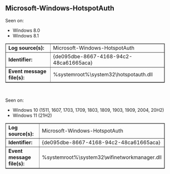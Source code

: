 ## Microsoft-Windows-HotspotAuth

Seen on:
* Windows 8.0
* Windows 8.1

<table border="1" class="docutils">
  <tbody>
    <tr>
      <td><b>Log source(s):</b></td>
      <td>Microsoft-Windows-HotspotAuth</td>
    </tr>
    <tr>
      <td><b>Identifier:</b></td>
      <td>{de095dbe-8667-4168-94c2-48ca61665aca}</td>
    </tr>
    <tr>
      <td><b>Event message file(s):</b></td>
      <td>%systemroot%\system32\hotspotauth.dll</td>
    </tr>
  </tbody>
</table>

&nbsp;

Seen on:
* Windows 10 (1511, 1607, 1703, 1709, 1803, 1809, 1903, 1909, 2004, 20H2)
* Windows 11 (21H2)

<table border="1" class="docutils">
  <tbody>
    <tr>
      <td><b>Log source(s):</b></td>
      <td>Microsoft-Windows-HotspotAuth</td>
    </tr>
    <tr>
      <td><b>Identifier:</b></td>
      <td>{de095dbe-8667-4168-94c2-48ca61665aca}</td>
    </tr>
    <tr>
      <td><b>Event message file(s):</b></td>
      <td>%systemroot%\system32\wifinetworkmanager.dll</td>
    </tr>
  </tbody>
</table>

&nbsp;


